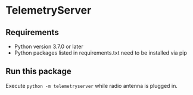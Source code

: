 # TelemetryServer

## Requirements
- Python version 3.7.0 or later
- Python packages listed in requirements.txt need to be installed via pip

## Run this package
Execute `python -m telemetryserver` while radio antenna is plugged in.
